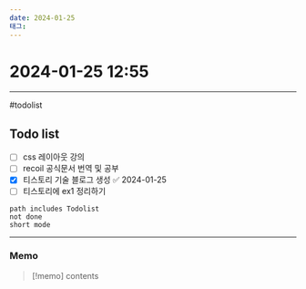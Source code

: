 ```yaml
---
date: 2024-01-25
태그:
---
```

# 2024-01-25 12:55
---

#todolist 
## Todo list
- [ ]  css 레이아웃 강의 
- [ ] recoil 공식문서 번역 및 공부
- [x] 티스토리 기술 블로그 생성 ✅ 2024-01-25
- [ ] 티스토리에 ex1 정리하기
```tasks
path includes Todolist
not done
short mode
```
---
### Memo
> [!memo]
> contents
